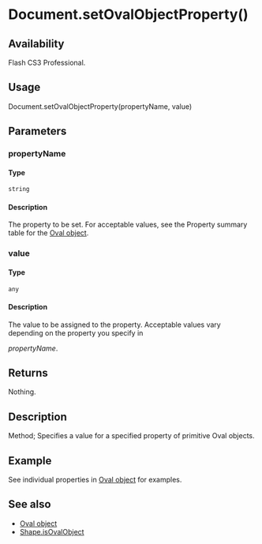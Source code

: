 # Document.setOvalObjectProperty()

## Availability

Flash CS3 Professional.

## Usage

Document.setOvalObjectProperty(propertyName, value)

## Parameters

### **propertyName**

#### Type

```typescript
string
```

#### Description

The property to be set. For acceptable values, see the Property summary table for the [Oval object](../Oval_object/Oval_summary.md).

### **value**

#### Type

```typescript
any
```

#### Description

The value to be assigned to the property. Acceptable values vary depending on the property you specify in

*propertyName*.

## Returns

Nothing.

## Description

Method; Specifies a value for a specified property of primitive Oval objects.

## Example

See individual properties in [Oval object](../Oval_object/Oval_summary.md) for examples.

## See also

- [Oval object](../Oval_object/Oval_summary.md)
- [Shape.isOvalObject](../Shape_object/Shape9.md)
